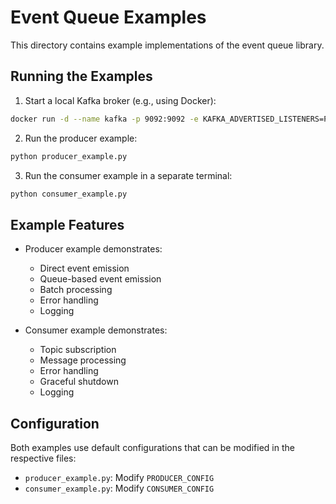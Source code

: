 # Event Queue Examples

This directory contains example implementations of the event queue library.

## Running the Examples

1. Start a local Kafka broker (e.g., using Docker):
```bash
docker run -d --name kafka -p 9092:9092 -e KAFKA_ADVERTISED_LISTENERS=PLAINTEXT://localhost:9092 -e KAFKA_LISTENERS=PLAINTEXT://0.0.0.0:9092 -e KAFKA_ZOOKEEPER_CONNECT=zookeeper:2181 wurstmeister/kafka
```

2. Run the producer example:
```bash
python producer_example.py
```

3. Run the consumer example in a separate terminal:
```bash
python consumer_example.py
```

## Example Features

- Producer example demonstrates:
  - Direct event emission
  - Queue-based event emission
  - Batch processing
  - Error handling
  - Logging

- Consumer example demonstrates:
  - Topic subscription
  - Message processing
  - Error handling
  - Graceful shutdown
  - Logging

## Configuration

Both examples use default configurations that can be modified in the respective files:
- `producer_example.py`: Modify `PRODUCER_CONFIG`
- `consumer_example.py`: Modify `CONSUMER_CONFIG`
